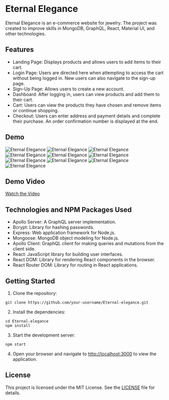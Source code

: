 # Eternal Elegance

Eternal Elegance is an e-commerce website for jewelry. The project was created to improve skills in MongoDB, GraphQL, React, Material UI, and other technologies.

## Features

- Landing Page: Displays products and allows users to add items to their cart.
- Login Page: Users are directed here when attempting to access the cart without being logged in. New users can also navigate to the sign-up page.
- Sign-Up Page: Allows users to create a new account.
- Dashboard: After logging in, users can view products and add them to their cart.
- Cart: Users can view the products they have chosen and remove items or continue shopping.
- Checkout: Users can enter address and payment details and complete their purchase. An order confirmation number is displayed at the end.

## Demo

![Eternal Elegance](../Ethereal-Elegance-E-Commerce/frontend/public/assets/1.jpg)
![Eternal Elegance](../Ethereal-Elegance-E-Commerce/frontend/public/assets/2.jpg)
![Eternal Elegance](../Ethereal-Elegance-E-Commerce/frontend/public/assets/3.jpg)
![Eternal Elegance](../Ethereal-Elegance-E-Commerce/frontend/public/assets/4.jpg)
![Eternal Elegance](../Ethereal-Elegance-E-Commerce/frontend/public/assets/5.jpg)
![Eternal Elegance](../Ethereal-Elegance-E-Commerce/frontend/public/assets/6.jpg)
![Eternal Elegance](../Ethereal-Elegance-E-Commerce/frontend/public/assets/7.jpg)
![Eternal Elegance](../Ethereal-Elegance-E-Commerce/frontend/public/assets/8.jpg)
![Eternal Elegance](../Ethereal-Elegance-E-Commerce/frontend/public/assets/9.jpg)
![Eternal Elegance](../Ethereal-Elegance-E-Commerce/frontend/public/assets/10.png)

## Demo Video

[Watch the Video](https://drive.google.com/file/d/1HJAMCQEFgOJoFVgDxBUExRcK1U4KhvPK/view)

## Technologies and NPM Packages Used

- Apollo Server: A GraphQL server implementation.
- Bcrypt: Library for hashing passwords.
- Express: Web application framework for Node.js.
- Mongoose: MongoDB object modeling for Node.js.
- Apollo Client: GraphQL client for making queries and mutations from the client side.
- React: JavaScript library for building user interfaces.
- React DOM: Library for rendering React components in the browser.
- React Router DOM: Library for routing in React applications.

## Getting Started

1. Clone the repository:

```shell
git clone https://github.com/your-username/Eternal-elegance.git
```

2. Install the dependencies:

```shell
cd Eternal-elegance
npm install
```

3. Start the development server:

```shell
npm start
```

4. Open your browser and navigate to [http://localhost:3000](http://localhost:3000) to view the application.

## License

This project is licensed under the MIT License. See the [LICENSE](LICENSE) file for details.

```

```
